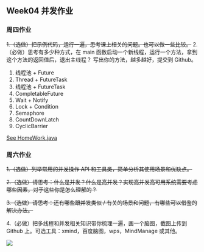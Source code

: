 ## Week04 并发作业

### 周四作业
~~1.（选做）把示例代码，运行一遍，思考课上相关的问题。也可以做一些比较。~~
2.（必做）思考有多少种方式，在 main 函数启动一个新线程，运行一个方法，拿到这个方法的返回值后，退出主线程？
写出你的方法，越多越好，提交到 Github。

1. 线程池  + Future
2. Thread + FutureTask
3. 线程池 + FutureTask
4. CompletableFuture
5. Wait + Notify
6. Lock + Condition
7. Semaphore
8. CountDownLatch
9. CyclicBarrier

[See HomeWork.java](HomeWork.java)



### 周六作业
~~1.（选做）列举常用的并发操作 API 和工具类，简单分析其使用场景和优缺点。~~

~~2.（选做）请思考：什么是并发？什么是高并发？实现高并发高可用系统需要考虑哪些因素，对于这些你是怎么理解的？~~

~~3.（选做）请思考：还有哪些跟并发类似 / 有关的场景和问题，有哪些可以借鉴的解决办法。~~

4.（必做）把多线程和并发相关知识带你梳理一遍，画一个脑图，截图上传到 Github 上。可选工具：xmind，百度脑图，wps，MindManage 或其他。

![](../images/JUCAPI.png)